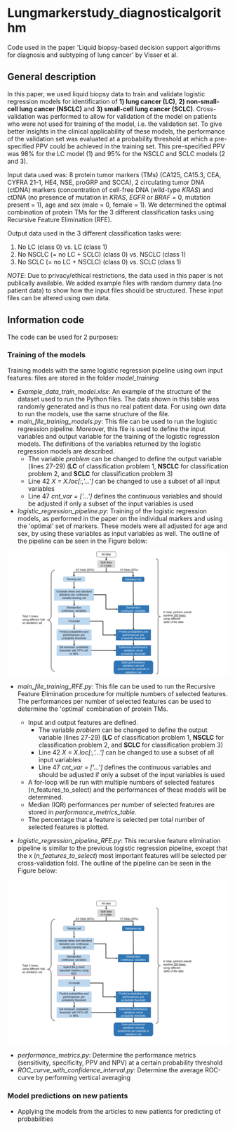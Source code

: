 # Lungmarkerstudy_diagnosticalgorithm

Code used in the paper 'Liquid biopsy-based decision support algorithms for diagnosis and subtyping of lung cancer' by Visser et al. 

## General description
In this paper, we used liquid biopsy data to train and validate logistic regression models for identification of **1) lung cancer (LC)**, **2) non-small-cell lung cancer (NSCLC)** and **3) small-cell lung cancer (SCLC)**. Cross-validation was performed to allow for validation of the model on patients who were not used for training of the model, i.e. the validation set. To give better insights in the clinical applicability of these models, the performance of the validation set was evaluated at a probability threshold at which a pre-specified PPV could be achieved in the training set. This pre-specified PPV was 98% for the LC model (1) and 95% for the NSCLC and SCLC models (2 and 3). 

Input data used was: 8 protein tumor markers (TMs) (CA125, CA15.3, CEA, CYFRA 21-1, HE4, NSE, proGRP and SCCA), 2 circulating tumor DNA (ctDNA) markers (concentration of cell-free DNA (wild-type *KRAS*) and ctDNA (no presence of mutation in *KRAS*, *EGFR* or *BRAF* = 0, mutation present = 1), age and sex (male = 0, female = 1). We determined the optimal combination of protein TMs for the 3 different classification tasks using Recursive Feature Elimination (RFE).

Output data used in the 3 different classification tasks were:
1) No LC (class 0) vs. LC (class 1)
2) No NSCLC (= no LC + SCLC) (class 0) vs. NSCLC (class 1)
3) No SCLC (= no LC + NSCLC) (class 0) vs. SCLC (class 1)

*NOTE*: Due to privacy/ethical restrictions, the data used in this paper is not publically available. We added example files with random dummy data (no patient data) to show how the input files should be structured. These input files can be altered using own data.   

## Information code
The code can be used for 2 purposes:

### Training of the models
Training models with the same logistic regression pipeline using own input features: files are stored in the folder *model_training*
  - *Example_data_train_model.xlsx*: An example of the structure of the dataset used to run the Python files. The data shown in this table was randomly generated and is thus no real patient data. For using own data to run the models, use the same structure of the file. 
  - *main_file_training_models.py*: This file can be used to run the logistic regression pipeline. Moreover, this file is used to define the input variables and output variable for the training of the logistic regression models. The definitions of the variables returned by the logistic regression models are described.   
    - The variable *problem* can be changed to define the output variable (lines 27-29) (**LC** of classification problem 1, **NSCLC** for classification problem 2, and **SCLC** for classification problem 3)
    - Line 42 *X = X.loc[:,'...']* can be changed to use a subset of all input variables
    - Line 47 *cnt_var = ['...']* defines the continuous variables and should be adjusted if only a subset of the input variables is used
  - *logistic_regression_pipeline.py*: Training of the logistic regression models, as performed in the paper on the individual markers and using the 'optimal' set of markers. These models were all adjusted for age and sex, by using these variables as input variables as well. The outline of the pipeline can be seen in the Figure below:

  ![Pipeline_logreg](Pipeline_logistic_regression.PNG)
  
  - *main_file_training_RFE.py*: This file can be used to run the Recursive Feature Elimination procedure for multiple numbers of selected features. The performances per number of selected features can be used to determine the 'optimal' combination of protein TMs. 
      -  Input and output features are defined. 
          - The variable *problem* can be changed to define the output variable (lines 27-29) (**LC** of classification problem 1, **NSCLC** for classification problem 2, and **SCLC** for classification problem 3)
          - Line 42 *X = X.loc[:,'...']* can be changed to use a subset of all input variables
          - Line 47 *cnt_var = ['...']* defines the continuous variables and should be adjusted if only a subset of the input variables is used
      -  A for-loop will be run with multiple numbers of selected features (n_features_to_select) and the performances of these models will be determined. 
      -  Median (IQR) performances per number of selected features are stored in *performance_metrics_table*. 
      -  The percentage that a feature is selected per total number of selected features is plotted. 
  
  - *logistic_regression_pipeline_RFE.py*: This recursive feature elimination pipeline is similar to the previous logistic regression pipeline, except that the x (*n_features_to_select*) most important features will be selected per cross-validation fold. The outline of the pipeline can be seen in the Figure below:
  
  ![Pipeline_logreg_RFE](Pipeline_logistic_regression_RFE.png)  
  
  - *performance_metrics.py*: Determine the performance metrics (sensitivity, specificity, PPV and NPV) at a certain probability threshold
  - *ROC_curve_with_confidence_interval.py*: Determine the average ROC-curve by performing vertical averaging
  

### Model predictions on new patients

  
  
  
- Applying the models from the articles to new patients for predicting of probabilities

